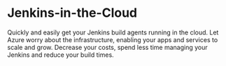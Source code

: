 # Jenkins-in-the-Cloud
Quickly and easily get your Jenkins build agents running in the cloud. Let Azure worry about the infrastructure, enabling your apps and services to scale and grow. Decrease your costs, spend less time managing your Jenkins and reduce your build times.
